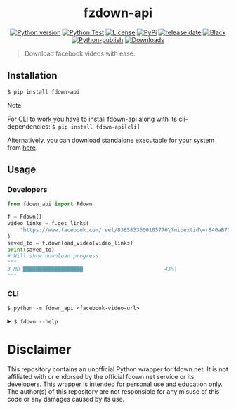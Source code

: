 <h1 align="center">fzdown-api</h1>

<p align="center">
<a href="#"><img alt="Python version" src="https://img.shields.io/pypi/pyversions/fdown-api"/></a>
<a href="https://github.com/Simatwa/fdown-api/actions/workflows/python-test.yml"><img src="https://github.com/Simatwa/fdown-api/actions/workflows/python-test.yml/badge.svg" alt="Python Test"/></a>
<a href="LICENSE"><img alt="License" src="https://img.shields.io/static/v1?logo=MIT&color=Blue&message=MIT&label=License"/></a>
<a href="https://pypi.org/project/fdown-api"><img alt="PyPi" src="https://img.shields.io/pypi/v/fdown-api"></a>
<a href="https://github.com/Simatwa/fdown-api/releases"><img src="https://img.shields.io/github/release-date/Simatwa/fdown-api?label=Release date&logo=github" alt="release date"></img></a>
<a href="https://github.com/psf/black"><img alt="Black" src="https://img.shields.io/badge/code%20style-black-000000.svg"/></a>
<a href="https://github.com/Simatwa/fdown-api/actions/workflows/python-publish.yml"><img src="https://github.com/Simatwa/fdown-api/actions/workflows/python-publish.yml/badge.svg" alt="Python-publish"/></a>
<a href="https://pepy.tech/project/fdown-api"><img src="https://static.pepy.tech/personalized-badge/fdown-api?period=total&units=international_system&left_color=grey&right_color=blue&left_text=Downloads" alt="Downloads"></a>

> Download facebook videos with ease.

## Installation

```sh
$ pip install fdown-api
```

> [!NOTE]
> For CLI to work you have to install fdown-api along with its cli-dependencies:
> `$ pip install fdown-api[cli]`

Alternatively, you can download standalone executable for your system from [here](https://github.com/Simatwa/fdown-api/releases/latest).

## Usage
 
### Developers

```python
from fdown_api import Fdown

f = Fdown()
video_links = f.get_links(
    "https://www.facebook.com/reel/8365833600105776\?mibextid\=rS40aB7S9Ucbxw6v"
)
saved_to = f.download_video(video_links)
print(saved_to)
# Will show download progress
"""
3 MB ███████████████████                          43%|
"""
```

### CLI

`$ python -m fdown_api <facebook-video-url>`

<details>
<summary>
<code>$ fdown --help</code>

</summary>

```
usage: fdown [-h] [-d PATH] [-o PATH] [-q normal|hd] [-t TIMEOUT]
             [-c chunk-size] [--resume] [--quiet] [--version]
             url

Download Facebook videos seamlessly.

positional arguments:
  url                   Link to the target facebook video

options:
  -h, --help            show this help message and exit
  -d, --dir PATH        Directory for saving the video to -
                        /home/smartwa/git/smartwa/fdown-api
  -o, --output PATH     Filename under which to save the video to - random
  -q, --quality normal|hd
                        Video download quality - hd
  -t, --timeout TIMEOUT
                        Http request timeout in seconds - 20
  -c, --chunk-size chunk-size
                        Chunk-size for downloading files in KB - 512
  --resume              Resume an incomplete download - False
  --quiet               Do not stdout any informational messages - False
  --version             show program's version number and exit

This script has no official relation with fdown.net.
```
</details>

# Disclaimer

This repository contains an unofficial Python wrapper for fdown.net. It is not affiliated with or endorsed by the official fdown.net service or its developers.
This wrapper is intended for personal use and education only. The author(s) of this repository are not responsible for any misuse of this code or any damages caused by its use.